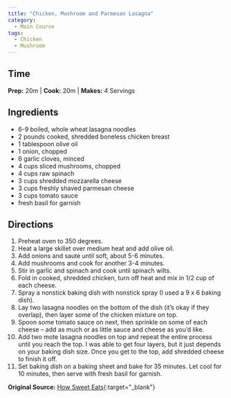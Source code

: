 ```yaml
---
title: "Chicken, Mushroom and Parmesan Lasagna"
category:
  - Main Course
tags:
  - Chicken
  - Mushroom
---
```


## Time
**Prep:** 20m | **Cook:** 20m | **Makes:** 4 Servings

## Ingredients
* 6-9 boiled, whole wheat lasagna noodles
* 2 pounds cooked, shredded boneless chicken breast
* 1 tablespoon olive oil
* 1 onion, chopped
* 6 garlic cloves, minced
* 4 cups sliced mushrooms, chopped
* 4 cups raw spinach
* 3 cups shredded mozzarella cheese
* 3 cups freshly shaved parmesan cheese
* 3 cups tomato sauce
* fresh basil for garnish

## Directions
1. Preheat oven to 350 degrees.
2. Heat a large skillet over medium heat and add olive oil. 
3. Add onions and saute until soft, about 5-6 minutes. 
4. Add mushrooms and cook for another 3-4 minutes. 
5. Stir in garlic and spinach and cook until spinach wilts. 
6. Fold in cooked, shredded chicken, turn off heat and mix in 1/2 cup of each cheese.
7. Spray a nonstick baking dish with nonstick spray (I used a 9 x 6 baking dish). 
8. Lay two lasagna noodles on the bottom of the dish (it’s okay if they overlap), then layer some of the chicken mixture on top. 
9. Spoon some tomato sauce on next, then sprinkle on some of each cheese – add as much or as little sauce and cheese as you’d like.
10. Add two mote lasagna noodles on top and repeat the entire process until you reach the top. I was able to get four layers, but it just depends on your baking dish size. Once you get to the top, add shredded cheese to finish it off.
11. Set baking dish on a baking sheet and bake for 35 minutes. Let cool for 10 minutes, then serve with fresh basil for garnish.

**Original Source:** [How Sweet Eats](https://www.howsweeteats.com/2011/03/whole-wheat-chicken-and-parmesan-lasagna/){:target="_blank"}
